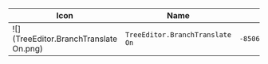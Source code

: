 | Icon | Name | File ID |
| ---  | ---  | ---     |
| ![](TreeEditor.BranchTranslate On.png) | `TreeEditor.BranchTranslate On` | `-8506420838141003975` |
